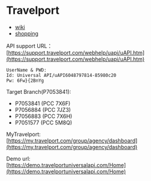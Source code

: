 # Travelport

* [wiki](/api/travelport/wiki.md)
* [shopping](/api/travelport/shopping.md)

API support URL：  
[https://support.travelport.com/webhelp/uapi/uAPI.htm](https://support.travelport.com/webhelp/uapi/uAPI.htm)

```
UserName & PWD:
Id: Universal API/uAPI6048797814-85980c20
Pw: 6Fw}{2BnYg
```

Target Branch\(P7053841\):

* P7053841 \(PCC 7X6F\)
* P7056884 \(PCC 7JZ3\)
* P7056883 \(PCC 7X6H\)
* P7051577 \(PCC 5M8Q\)

MyTravelport:  
[https://my.travelport.com/group/agency/dashboard](https://my.travelport.com/group/agency/dashboard)

Demo url:  
[https://demo.travelportuniversalapi.com/Home](https://demo.travelportuniversalapi.com/Home)

